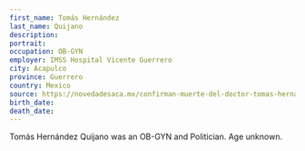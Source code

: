 ```yaml
---
first_name: Tomás Hernández
last_name: Quijano
description: 
portrait: 
occupation: OB-GYN
employer: IMSS Hospital Vicente Guerrero
city: Acapulco
province: Guerrero
country: Mexico
source: https://novedadesaca.mx/confirman-muerte-del-doctor-tomas-hernandez-quijano-por-covid-19/
birth_date: 
death_date: 
---
```


Tomás Hernández Quijano was an OB-GYN and Politician. Age unknown.